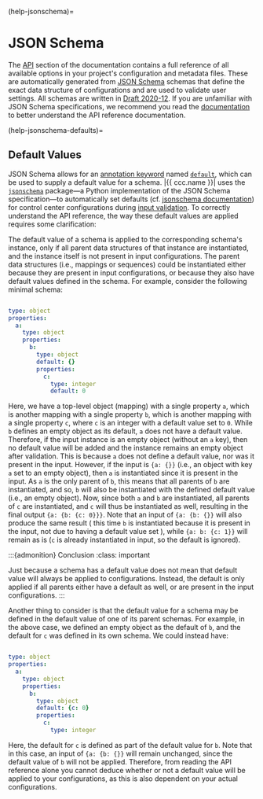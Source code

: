 (help-jsonschema)=
# JSON Schema

The [API](#api) section of the documentation
contains a full reference of all available options
in your project's configuration and metadata files.
These are automatically generated from [JSON Schema](https://json-schema.org/)
schemas that define the exact data structure of configurations
and are used to validate user settings.
All schemas are written in [Draft 2020-12](https://json-schema.org/draft/2020-12).
If you are unfamiliar with JSON Schema specifications,
we recommend you read the [documentation](https://json-schema.org/understanding-json-schema)
to better understand the API reference documentation. 


(help-jsonschema-defaults)=
## Default Values

JSON Schema allows for an [annotation keyword](https://json-schema.org/understanding-json-schema/reference/annotations)
named [`default`](https://json-schema.org/draft/2020-12/json-schema-validation#name-default),
which can be used to supply a default value for a schema.
|{{ ccc.name }}| uses the [`jsonschema`](https://github.com/python-jsonschema/jsonschema)
package—a Python implementation of the JSON Schema specification—to automatically
set defaults (cf. [jsonschema documentation](https://python-jsonschema.readthedocs.io/en/stable/faq/#why-doesn-t-my-schema-s-default-property-set-the-default-on-my-instance))
for control center configurations during [input validation](#manual-cc-sync).
To correctly understand the API reference,
the way these default values are applied requires some clarification:

The default value of a schema is applied to the corresponding schema's instance,
only if all parent data structures of that instance are instantiated,
and the instance itself is not present in input configurations.
The parent data structures (i.e., mappings or sequences) could be instantiated
either because they are present in input configurations, or because they
also have default values defined in the schema.
For example, consider the following minimal schema:

```yaml

type: object
properties:
  a:
    type: object
    properties:
      b:
        type: object
        default: {}
        properties:
          c:
            type: integer
            default: 0
```

Here, we have a top-level object (mapping) with a single property `a`,
which is another mapping with a single property `b`,
which is another mapping with a single property `c`,
where `c` is an integer with a default value set to `0`.
While `b` defines an empty object as its default, `a` does not have a default value.
Therefore, if the input instance is an empty object (without an `a` key),
then no default value will be added and the instance remains an empty object after validation.
This is because `a` does not define a default value, nor was it present in the input.
However, if the input is `{a: {}}` (i.e., an object with key `a` set to an empty object),
then `a` is instantiated since it is present in the input.
As `a` is the only parent of `b`, this means that all parents of `b` are instantiated,
and so, `b` will also be instantiated with the defined default value (i.e., an empty object).
Now, since both `a` and `b` are instantiated, all parents of `c` are instantiated,
and `c` will thus be instantiated as well, resulting in the final output `{a: {b: {c: 0}}}`.
Note that an input of `{a: {b: {}}` will also produce the same result (
this time `b` is instantiated because it is present in the input, not due to having a default value set 
), while `{a: b: {c: 1}}` will remain as is (`c` is already instantiated in input, so the default is ignored).


:::{admonition} Conclusion
:class: important

Just because a schema has a default value does not mean that default value
will always be applied to configurations. Instead, the default is only applied
if all parents either have a default as well, or are present in the input configurations.
:::


Another thing to consider is that the default value for a schema
may be defined in the default value of one of its parent schemas.
For example, in the above case, we defined an empty object as the default of `b`,
and the default for `c` was defined in its own schema. We could instead have:

```yaml

type: object
properties:
  a:
    type: object
    properties:
      b:
        type: object
        default: {c: 0}
        properties:
          c:
            type: integer
```

Here, the default for `c` is defined as part of the default value for `b`.
Note that in this case, an input of `{a: {b: {}}` will remain unchanged,
since the default value of `b` will not be applied.
Therefore, from reading the API reference alone you cannot deduce whether
or not a default value will be applied to your configurations,
as this is also dependent on your actual configurations. 
